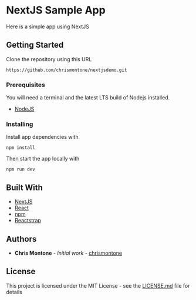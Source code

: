 # NextJS Sample App

Here is a simple app using NextJS

## Getting Started

Clone the repository using this URL

```
https://github.com/chrismontone/nextjsdemo.git
```

### Prerequisites

You will need a terminal and the latest LTS build of Nodejs installed.

* [NodeJS](https://nodejs.org/en/)

### Installing

Install app dependencies with

```
npm install
```

Then start the app locally with

```
npm run dev
```

## Built With

* [NextJS](https://nextjs.org/docs/)
* [React](https://reactjs.org/docs/getting-started.html)
* [npm](https://docs.npmjs.com/)
* [Reactstrap](https://reactstrap.github.io/)


## Authors

* **Chris Montone** - *Initial work* - [chrismontone](https://github.com/chrismontone)

## License

This project is licensed under the MIT License - see the [LICENSE.md](LICENSE.md) file for details
